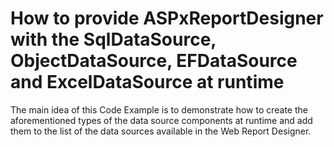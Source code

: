 # How to provide ASPxReportDesigner with the SqlDataSource, ObjectDataSource, EFDataSource and ExcelDataSource at runtime


The main idea of this Code Example is to demonstrate how to create the aforementioned types of the data source components at runtime and add them to the list of the data sources available in the Web Report Designer.

<br/>


